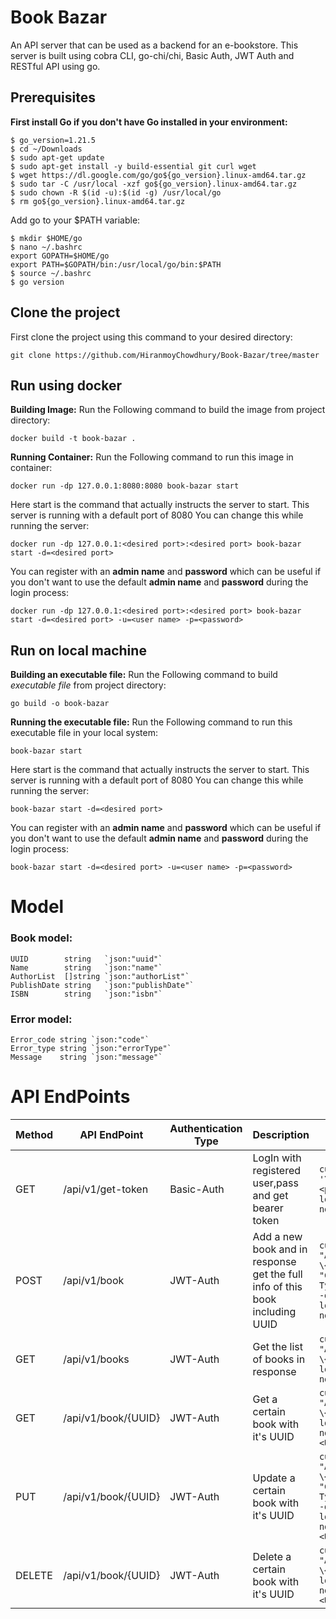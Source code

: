 # Book Bazar
An API server that can be used as a backend for an e-bookstore. This server is built using cobra CLI, go-chi/chi, Basic Auth, JWT Auth and RESTful API using go.
## Prerequisites
**First install Go if you don't have Go installed in your environment:**
```
$ go_version=1.21.5
$ cd ~/Downloads
$ sudo apt-get update
$ sudo apt-get install -y build-essential git curl wget
$ wget https://dl.google.com/go/go${go_version}.linux-amd64.tar.gz
$ sudo tar -C /usr/local -xzf go${go_version}.linux-amd64.tar.gz
$ sudo chown -R $(id -u):$(id -g) /usr/local/go
$ rm go${go_version}.linux-amd64.tar.gz
```
Add go to your $PATH variable:
```
$ mkdir $HOME/go
$ nano ~/.bashrc
export GOPATH=$HOME/go
export PATH=$GOPATH/bin:/usr/local/go/bin:$PATH
$ source ~/.bashrc
$ go version
```
## Clone the project
First clone the project using this command to your desired directory:
```
git clone https://github.com/HiranmoyChowdhury/Book-Bazar/tree/master
```
## Run using docker
**Building Image:** Run the Following command to build the image from project directory:
```
docker build -t book-bazar .
```
**Running Container:** Run the Following command to run this image in container:
```
docker run -dp 127.0.0.1:8080:8080 book-bazar start
```
Here start is the command that actually instructs the server to start. This server is running with a default port of 8080 You can change this while running the server:
```
docker run -dp 127.0.0.1:<desired port>:<desired port> book-bazar start -d=<desired port>
```
You can register with an **admin name** and **password** which can be useful if you don't want to use the default **admin name** and **password** during the login process:

```
docker run -dp 127.0.0.1:<desired port>:<desired port> book-bazar start -d=<desired port> -u=<user name> -p=<password>
```
## Run on local machine
**Building an executable file:** Run the Following command to build *executable file* from project directory:
```
go build -o book-bazar
```
**Running the executable file:** Run the Following command to run this executable file in your local system:
```
book-bazar start
```
Here start is the command that actually instructs the server to start. This server is running with a default port of 8080 You can change this while running the server:
```
book-bazar start -d=<desired port>
```
You can register with an **admin name** and **password** which can be useful if you don't want to use the default **admin name** and **password** during the login process:

```
book-bazar start -d=<desired port> -u=<user name> -p=<password>
```
# Model
### Book model:
```
UUID        string   `json:"uuid"`
Name        string   `json:"name"`
AuthorList  []string `json:"authorList"`
PublishDate string   `json:"publishDate"`
ISBN        string   `json:"isbn"`
```
### Error model:
```
Error_code string `json:"code"`
Error_type string `json:"errorType"`
Message    string `json:"message"`
```
# API EndPoints
| Method | API EndPoint | Authentication Type | Description | Curl Command |
| ------------- | ------------- | ------------------ | ----------------------- | ----------------- |
| GET | /api/v1/get-token | Basic-Auth | LogIn with registered user,pass and get bearer token | ``` curl -X POST --user  '\<userName\>:\<passWord\>' localhost:\<port no\>/api/v1/get-token ``` |
| POST | /api/v1/book | JWT-Auth | Add a new book and in response get the full info of this book including UUID | ``` curl -X POST -H "Authorization: Token \<bearerToken\>" -H "Content-Type:application/json" -d '<bookModelJson>' localhost:\<port no\>/api/v1/book ``` |
| GET | /api/v1/books | JWT-Auth | Get the list of books in response | ``` curl -X GET -H "Authorization: Token \<bearerToken\>" localhost:\<port no\>/api/v1/books ``` |
| GET | /api/v1/book/{UUID} | JWT-Auth | Get a certain book with it's UUID | ``` curl -X GET -H "Authorization: Token \<bearerToken\>" localhost:\<port no\>/api/v1/book/\<UUID\> ``` |
| PUT | /api/v1/book/{UUID} | JWT-Auth | Update a certain book with it's UUID | ``` curl -X PUT -H "Authorization: Bearer \<bearerToken\>" -H "Content-Type:application/json" -d '<bookModelJson>' localhost:\<port no\>/api/v1/book/\<UUID\> ``` |
| DELETE | /api/v1/book/{UUID} | JWT-Auth | Delete a certain book with it's UUID | ``` curl -X DELETE -H "Authorization: Bearer \<bearerToken\>" localhost:\<port no\>/api/v1/book/\<UUID\> ``` |











